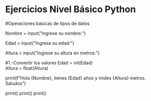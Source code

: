 # Ejercicios Nivel Básico Python

#Operaciones básicas de tipos de datos

Nombre = input("Ingrese su nombre:")

Edad = input("Ingrese su edad:")

Altura = input("Ingrese su altura en metros:")

#1.-Convertir los valores 
Edad = int(Edad)  
Altura = float(Altura)  

print(f"Hola {Nombre}, tienes {Edad} años y mides {Altura} metros. Saludos")

print()
print()
print()


